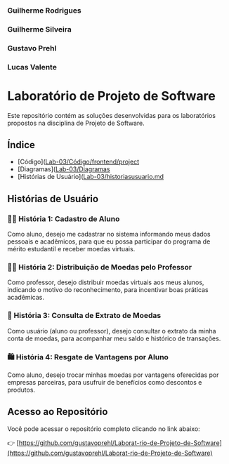 ### Guilherme Rodrigues
### Guilherme Silveira
### Gustavo Prehl
### Lucas Valente

# Laboratório de Projeto de Software

Este repositório contém as soluções desenvolvidas para os laboratórios propostos na disciplina de Projeto de Software.

## Índice

- [Código]([Lab-03/Código/frontend/project](https://github.com/gustavoprehl/Laborat-rio-de-Projeto-de-Software/tree/Lab03/Lab%20-%2003/C%C3%B3digo/frontend/project])
- [Diagramas]([Lab-03/Diagramas](https://github.com/gustavoprehl/Laborat-rio-de-Projeto-de-Software/tree/Lab03/Lab%20-%2003/Diagramas])
- [Histórias de Usuário]([Lab-03/historiasusuario.md](https://github.com/gustavoprehl/Laborat-rio-de-Projeto-de-Software/blob/Lab03/Lab%20-%2003/historiasusuario.md])

## Histórias de Usuário

### 🧑‍🎓 História 1: Cadastro de Aluno
Como aluno, desejo me cadastrar no sistema informando meus dados pessoais e acadêmicos, para que eu possa participar do programa de mérito estudantil e receber moedas virtuais.

### 👨‍🏫 História 2: Distribuição de Moedas pelo Professor
Como professor, desejo distribuir moedas virtuais aos meus alunos, indicando o motivo do reconhecimento, para incentivar boas práticas acadêmicas.

### 📄 História 3: Consulta de Extrato de Moedas
Como usuário (aluno ou professor), desejo consultar o extrato da minha conta de moedas, para acompanhar meu saldo e histórico de transações.

### 🛍️ História 4: Resgate de Vantagens por Aluno
Como aluno, desejo trocar minhas moedas por vantagens oferecidas por empresas parceiras, para usufruir de benefícios como descontos e produtos.

## Acesso ao Repositório

Você pode acessar o repositório completo clicando no link abaixo:

👉 [https://github.com/gustavoprehl/Laborat-rio-de-Projeto-de-Software](https://github.com/gustavoprehl/Laborat-rio-de-Projeto-de-Software)


